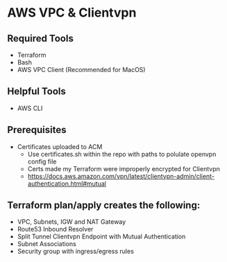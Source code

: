 # AWS VPC & Clientvpn

## Required Tools
 - Terraform
 - Bash
 - AWS VPC Client (Recommended for MacOS)

## Helpful Tools
 - AWS CLI

## Prerequisites
 - Certificates uploaded to ACM
   - Use certificates.sh within the repo with paths to polulate openvpn config file
   - Certs made my Terraform were improperly encrypted for Clientvpn
   - https://docs.aws.amazon.com/vpn/latest/clientvpn-admin/client-authentication.html#mutual

## Terraform plan/apply creates the following:
 - VPC, Subnets, IGW and NAT Gateway
 - Route53 Inbound Resolver
 - Split Tunnel Clientvpn Endpoint with Mutual Authentication
 - Subnet Associations
 - Security group with ingress/egress rules
